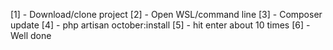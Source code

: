 [1] - Download/clone project
[2] - Open WSL/command line
[3] - Composer update
[4] - php artisan october:install
[5] - hit enter about 10 times
[6] - Well done
